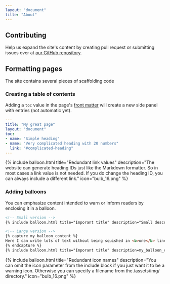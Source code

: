 ```yaml
---
layout: "document"
title: "About"
---
```


## Contributing

Help us expand the site's content by creating pull request or submitting issues over at [our GitHub repository](https://github.com/WinClassic/winclassic.github.io/).

## Formatting pages

The site contains several pieces of scaffolding code

### Creating a table of contents

Adding a `toc` value in the page's [front matter](https://jekyllrb.com/docs/front-matter/) will create a new side panel with entries (not automatic yet).

```yaml
---
title: "My great page"
layout: "document"
toc:
- name: "Simple heading"
- name: "Very complicated heading with 20 numbers"
  link: "#complicated-heading"
---
```

{% include balloon.html title="Redundant link values" description="The website can generate heading IDs just like the Markdown formatter. So in most cases a link value is not needed. If you do change the heading ID, you can always include a different link." icon="bulb_16.png" %}

### Adding balloons

You can emphasize content intended to warn or inform readers by enclosing it in a balloon.

```html
<!-- Small version -->
{% include balloon.html title="Imporant title" description="Small descrption." icon="bulb_16.png" %}

<!-- Large version -->
{% capture my_balloon_content %}
Here I can write lots of text without being squished in <b>one</b> line!
{% endcapture %}
{% include balloon.html title="Imporant title" description=my_balloon_content %}
```

{% include balloon.html title="Redundant icon names" description="You can omit the icon parameter from the include block if you just want it to be a warning icon. Otherwise you can specify a filename from the /assets/img/ directory." icon="bulb_16.png" %}